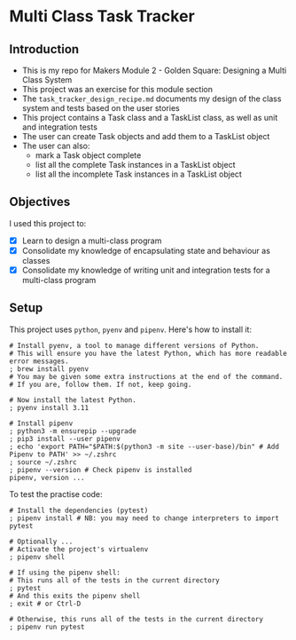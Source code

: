 # Multi Class Task Tracker

## Introduction
- This is my repo for Makers Module 2 - Golden Square: Designing a Multi Class System
- This project was an exercise for this module section
- The `task_tracker_design_recipe.md` documents my design of the class system and tests based on the user stories
- This project contains a Task class and a TaskList class, as well as unit and integration tests
- The user can create Task objects and add them to a TaskList object
- The user can also:
  - mark a Task object complete
  - list all the complete Task instances in a TaskList object
  - list all the incomplete Task instances in a TaskList object
  
## Objectives
I used this project to:
- [x] Learn to design a multi-class program
- [x] Consolidate my knowledge of encapsulating state and behaviour as classes
- [x] Consolidate my knowledge of writing unit and integration tests for a multi-class program  

## Setup
This project uses `python`, `pyenv` and `pipenv`. Here's how to install it:

```shell
# Install pyenv, a tool to manage different versions of Python.
# This will ensure you have the latest Python, which has more readable error messages.
; brew install pyenv
# You may be given some extra instructions at the end of the command.
# If you are, follow them. If not, keep going.

# Now install the latest Python.
; pyenv install 3.11

# Install pipenv
; python3 -m ensurepip --upgrade
; pip3 install --user pipenv
; echo 'export PATH="$PATH:$(python3 -m site --user-base)/bin" # Add Pipenv to PATH' >> ~/.zshrc
; source ~/.zshrc
; pipenv --version # Check pipenv is installed
pipenv, version ...
```
To test the practise code: 
```shell
# Install the dependencies (pytest)
; pipenv install # NB: you may need to change interpreters to import pytest

# Optionally ...
# Activate the project's virtualenv
; pipenv shell

# If using the pipenv shell:
# This runs all of the tests in the current directory
; pytest
# And this exits the pipenv shell
; exit # or Ctrl-D

# Otherwise, this runs all of the tests in the current directory
; pipenv run pytest
```
